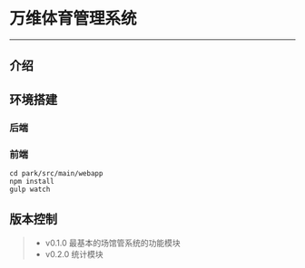 # 万维体育管理系统

------

## 介绍

## 环境搭建

### 后端

### 前端
    cd park/src/main/webapp
    npm install
    gulp watch
    
## 版本控制
    
> * v0.1.0 最基本的场馆管系统的功能模块
> * v0.2.0 统计模块
